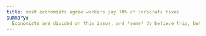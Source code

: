```yaml
---
title: most economists agree workers pay 70% of corporate taxes
summary:
  Economists are divided on this issue, and *some* do believe this, but not *most*.
---
```

